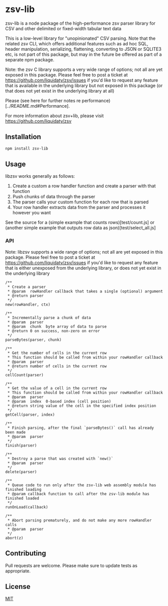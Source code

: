 # zsv-lib

zsv-lib is a node package of the high-performance zsv parser library for CSV and other delimited
or fixed-width tabular text data

This is a low-level library for "unopinionated" CSV parsing. Note that the related zsv CLI,
which offers additional features such as ad hoc SQL, header manipulation, serializing, flattening,
converting to JSON or SQLITE3 etc, is not part of this package, but may in the future be offered
as part of a separate npm package.

Note: the zsv C library supports a very wide range of options; not all are yet exposed in this
package. Please feel free to post a ticket at https://github.com/liquidaty/zsv/issues
if you'd like to request any feature that is available in the underlying library but
not exposed in this package (or that does not yet exist in the underlying library at all)

Please (see here for further notes re performance)[../README.md#Performance].

For more information about zsv+lib, please visit https://github.com/liquidaty/zsv

## Installation

```bash
npm install zsv-lib
```

## Usage

libzsv works generally as follows:
1. Create a custom a row handler function and create a parser with that function
2. Push chunks of data through the parser
3. The parser calls your custom function for each row that is parsed
4. Your row handler extracts data from the parser and processes it however you want

See the source for a (simple example that counts rows)[test/count.js]
or (another simple example that outputs row data as json)[test/select_all.js]

### API

Note: libzsv supports a wide range of options; not all are yet exposed in this
package. Please feel free to post a ticket at https://github.com/liquidaty/zsv/issues
if you'd like to request any feature
that is either unexposed from the underlying library, or does not yet exist in the
underlying library


```
/**
 * Create a parser
 * @param  rowHandler callback that takes a single (optional) argument
 * @return parser
 */
new(rowHandler, ctx)

/**
 * Incrementally parse a chunk of data
 * @param  parser
 * @param  chunk  byte array of data to parse
 * @return 0 on success, non-zero on error
 */
parseBytes(parser, chunk)

/**
 * Get the number of cells in the current row
 * This function should be called from within your rowHandler callback
 * @param  parser
 * @return number of cells in the current row
 */
cellCount(parser)

/**
 * Get the value of a cell in the current row
 * This function should be called from within your rowHandler callback
 * @param  parser
 * @param  index  0-based index (cell position)
 * @return string value of the cell in the specified index position
 */
getCell(parser, index)

/**
 * Finish parsing, after the final `parseBytes()` call has already been made
 * @param  parser
 */
finish(parser)

/**
 * Destroy a parse that was created with `new()`
 * @param  parser
 */
delete(parser)

/**
 * Queue code to run only after the zsv-lib web assembly module has finished loading
 * @param callback function to call after the zsv-lib module has finished loaded
 */
runOnLoad(callback)

/**
 * Abort parsing prematurely, and do not make any more rowHandler calls
 * @param  parser
 */
abort(z)

```

## Contributing
Pull requests are welcome. Please make sure to update tests as appropriate.

## License
[MIT](https://choosealicense.com/licenses/mit/)

